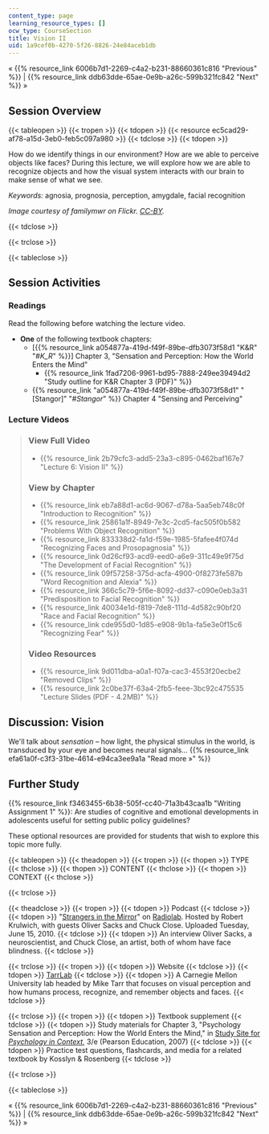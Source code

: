 ```yaml
---
content_type: page
learning_resource_types: []
ocw_type: CourseSection
title: Vision II
uid: 1a9cef0b-4270-5f26-8826-24e84aceb1db
---
```


« {{% resource_link 6006b7d1-2269-c4a2-b231-88660361c816 "Previous" %}} | {{% resource_link ddb63dde-65ae-0e9b-a26c-599b321fc842 "Next" %}} »

Session Overview
----------------

{{< tableopen >}}
{{< tropen >}}
{{< tdopen >}}
{{< resource ec5cad29-af78-a15d-3eb0-feb5c097a980 >}}
{{< tdclose >}}
{{< tdopen >}}


How do we identify things in our environment? How are we able to perceive objects like faces? During this lecture, we will explore how we are able to recognize objects and how the visual system interacts with our brain to make sense of what we see.

_Keywords:_ agnosia, prognosia, perception, amygdale, facial recognition

_Image courtesy of familymwr on Flickr. [CC-BY](http://creativecommons.org/licenses/by/2.0/deed.en)._


{{< tdclose >}}

{{< trclose >}}

{{< tableclose >}}

Session Activities
------------------

### Readings

Read the following before watching the lecture video.

*   **One** of the following textbook chapters:
    *   \[{{% resource_link a054877a-419d-f49f-89be-dfb3073f58d1 "K&R" "#_K_R_" %}}\] Chapter 3, "Sensation and Perception: How the World Enters the Mind"
        *   {{% resource_link 1fad7206-9961-bd95-7888-249ee39494d2 "Study outline for K&R Chapter 3 (PDF)" %}}
    *   {{% resource_link "a054877a-419d-f49f-89be-dfb3073f58d1" "\[Stangor\]" "#_Stangor_" %}} Chapter 4 "Sensing and Perceiving"

### Lecture Videos

> ### View Full Video
> 
> *   {{% resource_link 2b79cfc3-add5-23a3-c895-0462baf167e7 "Lecture 6: Vision II" %}}
> 
> ### View by Chapter
> 
> *   {{% resource_link eb7a88d1-ac6d-9067-d78a-5aa5eb748c0f "Introduction to Recognition" %}}
> *   {{% resource_link 25861a1f-8949-7e3c-2cd5-fac505f0b582 "Problems With Object Recognition" %}}
> *   {{% resource_link 833338d2-fa1d-f59e-1985-5fafee4f074d "Recognizing Faces and Prosopagnosia" %}}
> *   {{% resource_link 0d26cf93-acd9-eed0-a6e9-311c49e9f75d "The Development of Facial Recognition" %}}
> *   {{% resource_link 09f57258-375d-acfa-4900-0f8273fe587b "Word Recognition and Alexia" %}}
> *   {{% resource_link 366c5c79-5f6e-8092-dd37-c090e0eb3a31 "Predisposition to Facial Recognition" %}}
> *   {{% resource_link 40034e1d-f819-7de8-111d-4d582c90bf20 "Race and Facial Recognition" %}}
> *   {{% resource_link cde955d0-1d85-e908-9b1a-fa5e3e0f15c6 "Recognizing Fear" %}}
> 
> ### Video Resources
> 
> *   {{% resource_link 9d011dba-a0a1-f07a-cac3-4553f20ecbe2 "Removed Clips" %}}
> *   {{% resource_link 2c0be37f-63a4-2fb5-feee-3bc92c475535 "Lecture Slides (PDF - 4.2MB)" %}}

Discussion: Vision
------------------

We'll talk about _sensation_ – how light, the physical stimulus in the world, is transduced by your eye and becomes neural signals… {{% resource_link efa61a0f-c3f3-31be-4614-e94ca3ee9a1a "Read more »" %}}

Further Study
-------------

{{% resource_link f3463455-6b38-505f-cc40-71a3b43caa1b "Writing Assignment 1" %}}: Are studies of cognitive and emotional developments in adolescents useful for setting public policy guidelines?

These optional resources are provided for students that wish to explore this topic more fully.

{{< tableopen >}}
{{< theadopen >}}
{{< tropen >}}
{{< thopen >}}
TYPE
{{< thclose >}}
{{< thopen >}}
CONTENT
{{< thclose >}}
{{< thopen >}}
CONTEXT
{{< thclose >}}

{{< trclose >}}

{{< theadclose >}}
{{< tropen >}}
{{< tdopen >}}
Podcast
{{< tdclose >}}
{{< tdopen >}}
"[Strangers in the Mirror](http://www.radiolab.org/blogs/radiolab-blog/2010/jun/15/strangers-in-the-mirror/)" on [Radiolab](http://www.radiolab.org/). Hosted by Robert Krulwich, with guests Oliver Sacks and Chuck Close. Uploaded Tuesday, June 15, 2010.
{{< tdclose >}}
{{< tdopen >}}
An interview Oliver Sacks, a neuroscientist, and Chuck Close, an artist, both of whom have face blindness.
{{< tdclose >}}

{{< trclose >}}
{{< tropen >}}
{{< tdopen >}}
Website
{{< tdclose >}}
{{< tdopen >}}
[TarrLab](http://tarrlab.cnbc.cmu.edu/)
{{< tdclose >}}
{{< tdopen >}}
A Carnegie Mellon University lab headed by Mike Tarr that focuses on visual perception and how humans process, recognize, and remember objects and faces.
{{< tdclose >}}

{{< trclose >}}
{{< tropen >}}
{{< tdopen >}}
Textbook supplement
{{< tdclose >}}
{{< tdopen >}}
Study materials for Chapter 3, "Psychology Sensation and Perception: How the World Enters the Mind," in [Study Site for _Psychology in Context_](http://www.pearsonhighered.com/educator/product/Fundamentals-of-Psychology-in-Context/9780205507573.page), 3/e (Pearson Education, 2007)
{{< tdclose >}}
{{< tdopen >}}
Practice test questions, flashcards, and media for a related textbook by Kosslyn & Rosenberg
{{< tdclose >}}

{{< trclose >}}

{{< tableclose >}}

« {{% resource_link 6006b7d1-2269-c4a2-b231-88660361c816 "Previous" %}} | {{% resource_link ddb63dde-65ae-0e9b-a26c-599b321fc842 "Next" %}} »